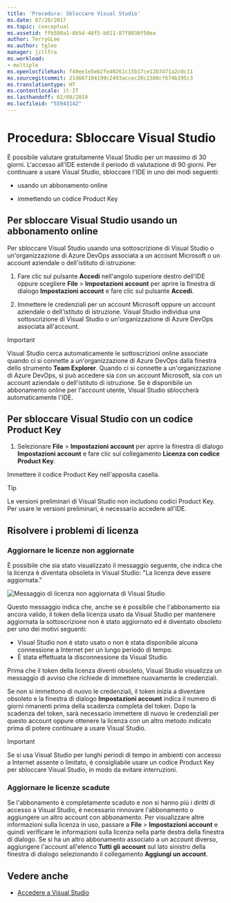 ```yaml
---
title: 'Procedura: Sbloccare Visual Studio'
ms.date: 07/20/2017
ms.topic: conceptual
ms.assetid: ffb580a1-8b5d-48f5-b811-87f8036f50ea
author: TerryGLee
ms.author: tglee
manager: jillfra
ms.workload:
- multiple
ms.openlocfilehash: f40ee1e5eb2fe40261c15b17ce12b7471a2c0c11
ms.sourcegitcommit: 21d667104199c2493accec20c2388cf674b195c3
ms.translationtype: HT
ms.contentlocale: it-IT
ms.lasthandoff: 02/08/2019
ms.locfileid: "55943142"
---
```

# <a name="how-to-unlock-visual-studio"></a>Procedura: Sbloccare Visual Studio

È possibile valutare gratuitamente Visual Studio per un massimo di 30 giorni. L'accesso all'IDE estende il periodo di valutazione di 90 giorni. Per continuare a usare Visual Studio, sbloccare l'IDE in uno dei modi seguenti:

- usando un abbonamento online

- immettendo un codice Product Key

## <a name="to-unlock-visual-studio-using-an-online-subscription"></a>Per sbloccare Visual Studio usando un abbonamento online

Per sbloccare Visual Studio usando una sottoscrizione di Visual Studio o un'organizzazione di Azure DevOps associata a un account Microsoft o un account aziendale o dell'istituto di istruzione:

1. Fare clic sul pulsante **Accedi** nell'angolo superiore destro dell'IDE oppure scegliere **File** > **Impostazioni account** per aprire la finestra di dialogo **Impostazioni account** e fare clic sul pulsante **Accedi**.

1. Immettere le credenziali per un account Microsoft oppure un account aziendale o dell'istituto di istruzione. Visual Studio individua una sottoscrizione di Visual Studio o un'organizzazione di Azure DevOps associata all'account.

> [!IMPORTANT]
> Visual Studio cerca automaticamente le sottoscrizioni online associate quando ci si connette a un'organizzazione di Azure DevOps dalla finestra dello strumento **Team Explorer**. Quando ci si connette a un'organizzazione di Azure DevOps, si può accedere sia con un account Microsoft, sia con un account aziendale o dell'istituto di istruzione. Se è disponibile un abbonamento online per l'account utente, Visual Studio sbloccherà automaticamente l'IDE.

## <a name="to-unlock-visual-studio-with-a-product-key"></a>Per sbloccare Visual Studio con un codice Product Key

1. Selezionare **File** > **Impostazioni account** per aprire la finestra di dialogo **Impostazioni account** e fare clic sul collegamento **Licenza con codice Product Key**.

Immettere il codice Product Key nell'apposita casella.

> [!TIP]
> Le versioni preliminari di Visual Studio non includono codici Product Key. Per usare le versioni preliminari, è necessario accedere all'IDE.

## <a name="address-license-problem-states"></a>Risolvere i problemi di licenza

### <a name="update-stale-licenses"></a>Aggiornare le licenze non aggiornate

 È possibile che sia stato visualizzato il messaggio seguente, che indica che la licenza è diventata obsoleta in Visual Studio: "La licenza deve essere aggiornata."

 ![Messaggio di licenza non aggiornata di Visual Studio](../ide/media/vs2017_stale-license.png)

 Questo messaggio indica che, anche se è possibile che l'abbonamento sia ancora valido, il token della licenza usato da Visual Studio per mantenere aggiornata la sottoscrizione non è stato aggiornato ed è diventato obsoleto per uno dei motivi seguenti:

- Visual Studio non è stato usato o non è stata disponibile alcuna connessione a Internet per un lungo periodo di tempo.
- È stata effettuata la disconnessione da Visual Studio.

Prima che il token della licenza diventi obsoleto, Visual Studio visualizza un messaggio di avviso che richiede di immettere nuovamente le credenziali.

Se non si immettono di nuovo le credenziali, il token inizia a diventare obsoleto e la finestra di dialogo **Impostazioni account** indica il numero di giorni rimanenti prima della scadenza completa del token. Dopo la scadenza del token, sarà necessario immettere di nuovo le credenziali per questo account oppure ottenere la licenza con un altro metodo indicato prima di potere continuare a usare Visual Studio.

> [!Important]
> Se si usa Visual Studio per lunghi periodi di tempo in ambienti con accesso a Internet assente o limitato, è consigliabile usare un codice Product Key per sbloccare Visual Studio, in modo da evitare interruzioni.

### <a name="update-expired-licenses"></a>Aggiornare le licenze scadute

 Se l'abbonamento è completamente scaduto e non si hanno più i diritti di accesso a Visual Studio, è necessario rinnovare l'abbonamento o aggiungere un altro account con abbonamento. Per visualizzare altre informazioni sulla licenza in uso, passare a **File** > **Impostazioni account** e quindi verificare le informazioni sulla licenza nella parte destra della finestra di dialogo. Se si ha un altro abbonamento associato a un account diverso, aggiungere l'account all'elenco **Tutti gli account** sul lato sinistro della finestra di dialogo selezionando il collegamento **Aggiungi un account**.

## <a name="see-also"></a>Vedere anche

* [Accedere a Visual Studio](../ide/signing-in-to-visual-studio.md)